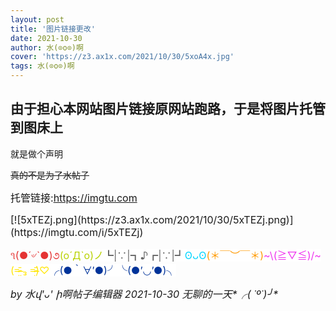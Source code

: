 ```yaml
---
layout: post
title: '图片链接更改'
date: 2021-10-30
author: 水(⊙o⊙)啊
cover: 'https://z3.ax1x.com/2021/10/30/5xoA4x.jpg'
tags: 水(⊙o⊙)啊
---
```

<h2>
	由于担心本网站图片链接原网站跑路，于是将图片托管到图床上
</h2>
<p>
	就是做个声明
</p>
<p>
	<s>真的不是为了水帖子<span style="background-color:#FFFFFF;"><span style="color:#CCCCCC;"></span></span></s>
</p>
<p>
	<span style="font-size:16px;">托管链接:<a href="https://imgtu.com">https://imgtu.com</a></span>
</p>
<p>
	<span style="font-size:16px;">[![5xTEZj.png](https://z3.ax1x.com/2021/10/30/5xTEZj.png)](https://imgtu.com/i/5xTEZj)</span>
</p>
<p>
	<span style="font-size:16px;"><span style="color:#E53333;">૧(●´৺`●)૭<span style="background-color:#E56600;"><span style="background-color:#337FE5;"><span style="color:#E56600;"><span style="color:#B8D100;"><span style="background-color:#FFFFFF;">(o´Д`o)ノ<span style="color:#666666;">┗︎|∵︎|┓︎♪︎┏︎|∵︎|┛︎<span style="color:#00D5FF;">ʘᴗʘ<span style="color:#FF9900;">(＊￣︶￣＊)<span style="color:#EE33EE;">~\(≧▽≦)/~<span style="color:#FFE500;">(=̴̶̷̤̄ ₃ =̴̶̷̤̄)♡<span style="color:#003399;">╭(●｀∀′●)╯╰(●’◡’●)╮</span></span></span></span></span></span></span></span></span></span></span></span><br />
</span>
</p>
<p>
	<span style="font-size:16px;"><em>by 水վ'ᴗ' ի啊帖子编辑器 2021-10-30 无聊的一天*╭︎( ˙º˙)╯︎*</em><br />
</span>
</p>